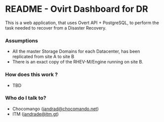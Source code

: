 # README - Ovirt Dashboard for DR #

This is a web application, that uses Overt API + PostgreSQL, to perform the task needed to recover from a Disaster Recovery. 



### Assumptions ###

* All the master Storage Domains for each Datacenter, has been replicated from site A to site B
* There is an exact copy of the RHEV-M/Engine running on site B. 
 

### How does this work ? ###

* TBD


### Who do I talk to? ###

* Chocomango  (jandrad@chocomando.net)
* ITM (jandrade@itm.gt)
